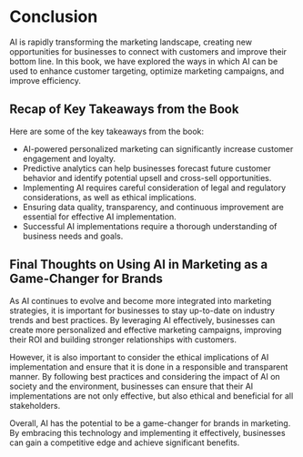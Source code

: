 # Conclusion

AI is rapidly transforming the marketing landscape, creating new opportunities for businesses to connect with customers and improve their bottom line. In this book, we have explored the ways in which AI can be used to enhance customer targeting, optimize marketing campaigns, and improve efficiency.

Recap of Key Takeaways from the Book
------------------------------------

Here are some of the key takeaways from the book:

* AI-powered personalized marketing can significantly increase customer engagement and loyalty.
* Predictive analytics can help businesses forecast future customer behavior and identify potential upsell and cross-sell opportunities.
* Implementing AI requires careful consideration of legal and regulatory considerations, as well as ethical implications.
* Ensuring data quality, transparency, and continuous improvement are essential for effective AI implementation.
* Successful AI implementations require a thorough understanding of business needs and goals.

Final Thoughts on Using AI in Marketing as a Game-Changer for Brands
--------------------------------------------------------------------

As AI continues to evolve and become more integrated into marketing strategies, it is important for businesses to stay up-to-date on industry trends and best practices. By leveraging AI effectively, businesses can create more personalized and effective marketing campaigns, improving their ROI and building stronger relationships with customers.

However, it is also important to consider the ethical implications of AI implementation and ensure that it is done in a responsible and transparent manner. By following best practices and considering the impact of AI on society and the environment, businesses can ensure that their AI implementations are not only effective, but also ethical and beneficial for all stakeholders.

Overall, AI has the potential to be a game-changer for brands in marketing. By embracing this technology and implementing it effectively, businesses can gain a competitive edge and achieve significant benefits.